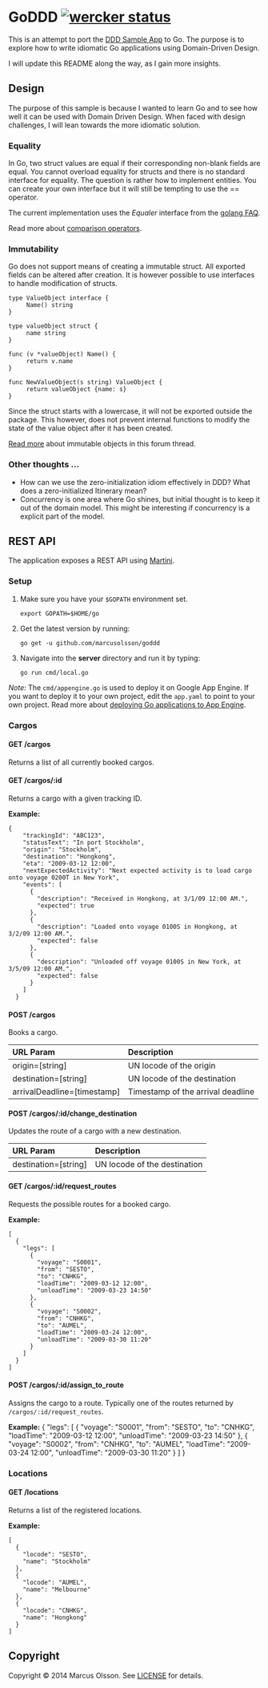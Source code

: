 # GoDDD [![wercker status](https://app.wercker.com/status/12b6c3ee4ea86efc7fd5184b589916b7/s "wercker status")](https://app.wercker.com/project/bykey/12b6c3ee4ea86efc7fd5184b589916b7)

This is an attempt to port the [DDD Sample App](http://dddsample.sourceforge.net/) to Go. The purpose is to explore how to write idiomatic Go applications using Domain-Driven Design.

I will update this README along the way, as I gain more insights.

## Design

The purpose of this sample is because I wanted to learn Go and to see how well it can be used with Domain Driven Design. When faced with design challenges, I will lean towards the more idiomatic solution.

### Equality

In Go, two struct values are equal if their corresponding non-blank fields are equal. You cannot overload equality for structs and there is no standard interface for equality. The question is rather how to implement entities. You can create your own interface but it will still be tempting to use the == operator.

The current implementation uses the _Equaler_ interface from the [golang FAQ](https://golang.org/doc/faq#t_and_equal_interface).

Read more about [comparison operators](http://golang.org/ref/spec#Comparison_operators).

### Immutability

Go does not support means of creating a immutable struct. All exported fields can be altered after creation. It is however possible to use interfaces to handle modification of structs.

    type ValueObject interface {
         Name() string
    }

    type valueObject struct {
         name string
    }

    func (v *valueObject) Name() {
         return v.name
    }

    func NewValueObject(s string) ValueObject {
         return valueObject {name: s}
    }

Since the struct starts with a lowercase, it will not be exported outside the package. This however, does not prevent internal functions to modify the state of the value object after it has been created.

[Read more](https://groups.google.com/forum/#!topic/golang-nuts/BnjG3N77Ico) about immutable objects in this forum thread.

### Other thoughts ...

- How can we use the zero-initialization idiom effectively in DDD? What does a zero-initialized Itinerary mean?
- Concurrency is one area where Go shines, but initial thought is to keep it out of the domain model. This might be interesting if concurrency is a explicit part of the model.

## REST API

The application exposes a REST API using [Martini](https://github.com/go-martini/martini).

### Setup

1. Make sure you have your `$GOPATH` environment set.

    `export GOPATH=$HOME/go`

2. Get the latest version by running:

    `go get -u github.com/marcusolsson/goddd`

3. Navigate into the __server__ directory and run it by typing:

    `go run cmd/local.go`

_Note:_ The `cmd/appengine.go` is used to deploy it on Google App Engine. If you want to deploy it to your own project, edit the `app.yaml` to point to your own project. Read more about [deploying Go applications to App Engine](https://cloud.google.com/appengine/docs/go/).

### Cargos

#### GET /cargos
Returns a list of all currently booked cargos.

#### GET /cargos/:id
Returns a cargo with a given tracking ID.

__Example:__

    {
        "trackingId": "ABC123",
        "statusText": "In port Stockholm",
        "origin": "Stockholm",
        "destination": "Hongkong",
        "eta": "2009-03-12 12:00",
        "nextExpectedActivity": "Next expected activity is to load cargo onto voyage 0200T in New York",
        "events": [
          {
            "description": "Received in Hongkong, at 3/1/09 12:00 AM.",
            "expected": true
          },
          {
            "description": "Loaded onto voyage 0100S in Hongkong, at 3/2/09 12:00 AM.",
            "expected": false
          },
          {
            "description": "Unloaded off voyage 0100S in New York, at 3/5/09 12:00 AM.",
            "expected": false
          }
        ]
      }

#### POST /cargos
Books a cargo.

| URL Param | Description |
|:----------|:------------|
|origin=[string]|UN locode of the origin|
|destination=[string]|UN locode of the destination|
|arrivalDeadline=[timestamp]|Timestamp of the arrival deadline|

#### POST /cargos/:id/change_destination
Updates the route of a cargo with a new destination.

| URL Param | Description |
|:----------|:------------|
|destination=[string]|UN locode of the destination|

#### GET /cargos/:id/request_routes
Requests the possible routes for a booked cargo.

__Example:__

    [
      {
        "legs": [
          {
            "voyage": "S0001",
            "from": "SESTO",
            "to": "CNHKG",
            "loadTime": "2009-03-12 12:00",
            "unloadTime": "2009-03-23 14:50"
          },
		  {
            "voyage": "S0002",
            "from": "CNHKG",
            "to": "AUMEL",
            "loadTime": "2009-03-24 12:00",
            "unloadTime": "2009-03-30 11:20"
          }
        ]
      }
    ]

#### POST /cargos/:id/assign_to_route
Assigns the cargo to a route. Typically one of the routes returned by `/cargos/:id/request_routes`.

__Example:__
    {
      "legs": [
        {
          "voyage": "S0001",
          "from": "SESTO",
          "to": "CNHKG",
          "loadTime": "2009-03-12 12:00",
          "unloadTime": "2009-03-23 14:50"
        },
	    {
          "voyage": "S0002",
          "from": "CNHKG",
          "to": "AUMEL",
          "loadTime": "2009-03-24 12:00",
          "unloadTime": "2009-03-30 11:20"
        }
      ]
    }

### Locations

#### GET /locations
Returns a list of the registered locations.

__Example:__

    [
      {
        "locode": "SESTO",
        "name": "Stockholm"
      },
      {
        "locode": "AUMEL",
        "name": "Melbourne"
      },
      {
        "locode": "CNHKG",
        "name": "Hongkong"
      }
    ]

## Copyright

Copyright © 2014 Marcus Olsson. See [LICENSE](LICENSE) for details.
